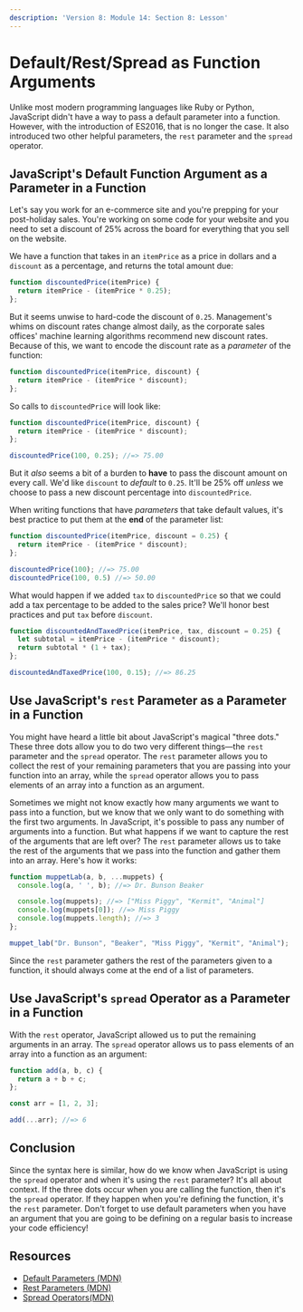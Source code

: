 ```yaml
---
description: 'Version 8: Module 14: Section 8: Lesson'
---
```


# Default/Rest/Spread as Function Arguments

Unlike most modern programming languages like Ruby or Python, JavaScript didn't have a way to pass a default parameter into a function. However, with the introduction of ES2016, that is no longer the case. It also introduced two other helpful parameters, the `rest` parameter and the `spread` operator.

## JavaScript's Default Function Argument as a Parameter in a Function

Let's say you work for an e-commerce site and you're prepping for your post-holiday sales. You're working on some code for your website and you need to set a discount of 25% across the board for everything that you sell on the website.

We have a function that takes in an `itemPrice` as a price in dollars and a `discount` as a percentage, and returns the total amount due:

```javascript
function discountedPrice(itemPrice) {
  return itemPrice - (itemPrice * 0.25);
};
```

But it seems unwise to hard-code the discount of `0.25`. Management's whims on discount rates change almost daily, as the corporate sales offices' machine learning algorithms recommend new discount rates. Because of this, we want to encode the discount rate as a _parameter_ of the function:

```javascript
function discountedPrice(itemPrice, discount) {
  return itemPrice - (itemPrice * discount);
};
```

So calls to `discountedPrice` will look like:

```javascript
function discountedPrice(itemPrice, discount) {
  return itemPrice - (itemPrice * discount);
};

discountedPrice(100, 0.25); //=> 75.00
```

But it _also_ seems a bit of a burden to **have** to pass the discount amount on every call. We'd like `discount` to _default_ to `0.25`. It'll be 25% off _unless_ we choose to pass a new discount percentage into `discountedPrice`.

When writing functions that have _parameters_ that take default values, it's best practice to put them at the **end** of the parameter list:

```javascript
function discountedPrice(itemPrice, discount = 0.25) {
  return itemPrice - (itemPrice * discount);
};

discountedPrice(100); //=> 75.00
discountedPrice(100, 0.5) //=> 50.00
```

What would happen if we added `tax` to `discountedPrice` so that we could add a tax percentage to be added to the sales price? We'll honor best practices and put `tax` before `discount`.

```javascript
function discountedAndTaxedPrice(itemPrice, tax, discount = 0.25) {
  let subtotal = itemPrice - (itemPrice * discount);
  return subtotal * (1 + tax);
};

discountedAndTaxedPrice(100, 0.15); //=> 86.25
```

## Use JavaScript's `rest` Parameter as a Parameter in a Function

You might have heard a little bit about JavaScript's magical "three dots." These three dots allow you to do two very different things—the `rest` parameter and the `spread` operator. The `rest` parameter allows you to collect the rest of your remaining parameters that you are passing into your function into an array, while the `spread` operator allows you to pass elements of an array into a function as an argument.

Sometimes we might not know exactly how many arguments we want to pass into a function, but we know that we only want to do something with the first two arguments. In JavaScript, it's possible to pass any number of arguments into a function. But what happens if we want to capture the rest of the arguments that are left over? The `rest` parameter allows us to take the rest of the arguments that we pass into the function and gather them into an array. Here's how it works:

```javascript
function muppetLab(a, b, ...muppets) {
  console.log(a, ' ', b); //=> Dr. Bunson Beaker

  console.log(muppets); //=> ["Miss Piggy", "Kermit", "Animal"]
  console.log(muppets[0]); //=> Miss Piggy
  console.log(muppets.length); //=> 3
};

muppet_lab("Dr. Bunson", "Beaker", "Miss Piggy", "Kermit", "Animal");
```

Since the `rest` parameter gathers the rest of the parameters given to a function, it should always come at the end of a list of parameters.

## Use JavaScript's `spread` Operator as a Parameter in a Function

With the `rest` operator, JavaScript allowed us to put the remaining arguments in an array. The `spread` operator allows us to pass elements of an array into a function as an argument:

```javascript
function add(a, b, c) {
  return a + b + c;
};

const arr = [1, 2, 3];

add(...arr); //=> 6
```

## Conclusion

Since the syntax here is similar, how do we know when JavaScript is using the `spread` operator and when it's using the `rest` parameter? It's all about context. If the three dots occur when you are calling the function, then it's the `spread` operator. If they happen when you're defining the function, it's the `rest` parameter. Don't forget to use default parameters when you have an argument that you are going to be defining on a regular basis to increase your code efficiency!

## Resources

* [Default Parameters \(MDN\)](https://developer.mozilla.org/en-US/docs/Web/JavaScript/Reference/Functions/Default_parameters)
* [Rest Parameters \(MDN\)](https://developer.mozilla.org/en-US/docs/Web/JavaScript/Reference/Functions/rest_parameters)
* [Spread Operators\(MDN\)](https://developer.mozilla.org/en-US/docs/Web/JavaScript/Reference/Operators/Spread_syntax)

